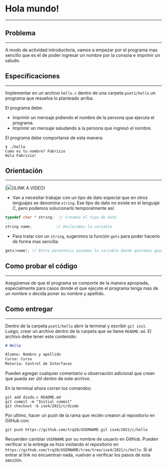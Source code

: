 # Hola mundo!
---
## Problema

---

A modo de actividad introductoria, vamos a empezar por el programa mas sencillo que es el de poder ingresar un nombre por la consola e imprimir un saludo.



## Especificaciones

---

Implementar en un archivo `hello.c` dentro de una carpeta `pset1/hello` un programa que resuelva lo planteado arriba.

El programa debe:

- Imprimir un mensaje pidiendo el nombre de la persona que ejecuta el programa.
- Imprimir un mensaje saludando a la persona que ingresó el nombre.

El programa debe comportarse de esta manera:

```
$ ./hello
Como es tu nombre? Fabrizio
Hola Fabrizio!
```



## Orientación

---

[![](https://img.youtube.com/vi/ID)](LINK A VIDEO)

- Van a necesitar trabajar con un tipo de dato especial que en otros lenguajes se denomina `string`. Ese tipo de dato no existe en el lenguaje C, pero podemos solucionarlo temporalmente así:

```c
typedef char * string;	// Creamos el tipo de dato
...
string name;		   // Declaramos la variable 
```

- Para tratar con un `string`, sugerimos la función `gets` para poder hacerlo de forma mas sencilla:

```c
gets(name);	// Entre parentesis pasamos la variable donde queremos guardar el texto
```



## Como probar el código

---

Asegúrense de que el programa se comporte de la manera apropiada, especialmente para casos donde el que ejecute el programa tenga mas de un nombre o decida poner su nombre y apellido.



## Como entregar

---

Dentro de la carpeta `pset1/hello` abrir la terminal y escribir `git init`. Luego, crear un archivo dentro de la carpeta que se llame `README.md`. El archivo debe tener este contenido:

```markdown
# Hello

Alumno: Nombre y apellido
Curso: Curso
Materia: Control de Interfaces
```

Pueden agregar cualquier comentario u observación adicional que crean que pueda ser útil dentro de este archivo.

En la terminal ahora corran los comandos:

```
git add diodo.c README.md
git commit -m "Initial commit"
git checkout -b ise4/2021/c/diodo
```

Por ultimo, hacer un push de la rama que recién crearon al repositorio en GitHub con:

  ```
git push https://github.com/trq20/USERNAME.git ise4/2021/c/hello
  ```

Recuerden cambiar `USERNAME` por su nombre de usuario en GitHub. Pueden verificar si la entrega se hizo visitando el repositorio en `https://github.com/trq20/USERNAME/tree/tree/ise4/2021/c/hello`. Si al entrar al link no encuentran nada, vuelvan a verificar los pasos de esta sección.